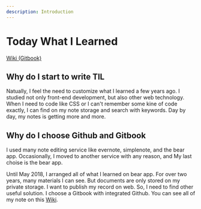 ```yaml
---
description: Introduction
---
```


# Today What I Learned

[Wiki \(Gitbook\)](https://docs.junojunho.com/til)

## Why do I start to write TIL

Natually, I feel the need to customize what I learned a few years ago. I studied not only front-end development, but also other web technology. When I need to code like CSS or I can't remember some kine of code exactly, I can find on my note storage and search with keywords. Day by day, my notes is getting more and more.

## Why do I choose Github and Gitbook

I used many note editing service like evernote, simplenote, and the bear app. Occasionally, I moved to another service with any reason, and My last choise is the bear app.

Until May 2018, I arranged all of what I learned on bear app. For over two years, many materials I can see. But documents are only stored on my private storage. I want to publish my record on web. So, I need to find other useful solution. I choose a Gitbook with integrated Github. You can see all of my note on this [Wiki](https://docs.junojunho.com/til).

